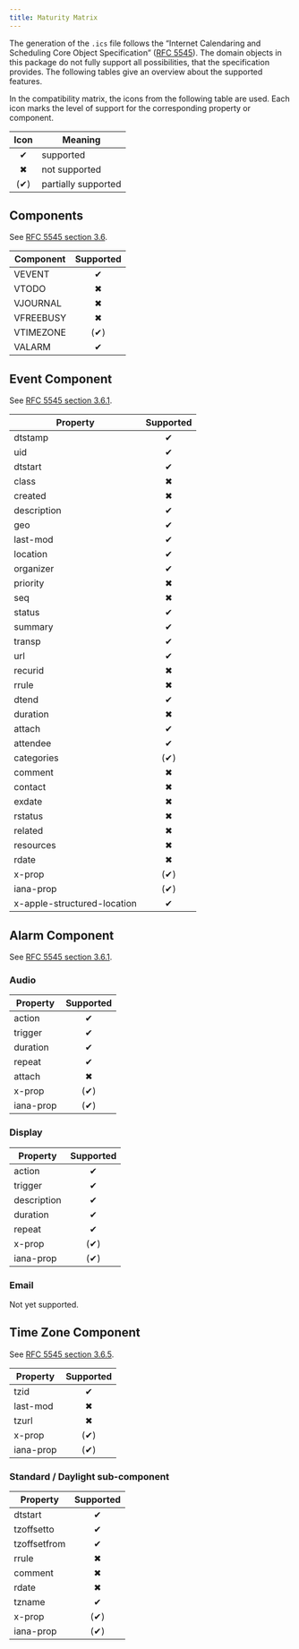 ```yaml
---
title: Maturity Matrix
---
```


The generation of the `.ics` file follows the “Internet Calendaring and Scheduling Core Object
Specification” ([RFC 5545](https://tools.ietf.org/html/rfc5545)). The domain objects in this package do not fully
support all possibilities, that the specification provides. The following tables give an overview about the supported
features.

In the compatibility matrix, the icons from the following table are used. Each icon marks the level of support for the
corresponding property or component.

| Icon | Meaning             |
| :--: | ------------------- |
|  ✔  | supported           |
|  ✖  | not supported       |
| (✔) | partially supported |

## Components

See [RFC 5545 section 3.6](https://tools.ietf.org/html/rfc5545#section-3.6).

| Component | Supported |
| --------- | :-------: |
| VEVENT    |    ✔     |
| VTODO     |    ✖     |
| VJOURNAL  |    ✖     |
| VFREEBUSY |    ✖     |
| VTIMEZONE |   (✔)    |
| VALARM    |    ✔     |

## Event Component

See [RFC 5545 section 3.6.1](https://tools.ietf.org/html/rfc5545#section-3.6.1).

| Property                    | Supported |
| --------------------------- | :-------: |
| dtstamp                     |    ✔     |
| uid                         |    ✔     |
| dtstart                     |    ✔     |
| class                       |    ✖     |
| created                     |    ✖     |
| description                 |    ✔     |
| geo                         |    ✔     |
| last-mod                    |    ✔     |
| location                    |    ✔     |
| organizer                   |    ✔     |
| priority                    |    ✖     |
| seq                         |    ✖     |
| status                      |    ✔     |
| summary                     |    ✔     |
| transp                      |    ✔     |
| url                         |    ✔     |
| recurid                     |    ✖     |
| rrule                       |    ✖     |
| dtend                       |    ✔     |
| duration                    |    ✖     |
| attach                      |    ✔     |
| attendee                    |    ✔     |
| categories                  |   (✔)    |
| comment                     |    ✖     |
| contact                     |    ✖     |
| exdate                      |    ✖     |
| rstatus                     |    ✖     |
| related                     |    ✖     |
| resources                   |    ✖     |
| rdate                       |    ✖     |
| x-prop                      |   (✔)    |
| iana-prop                   |   (✔)    |
| x-apple-structured-location |    ✔     |

## Alarm Component

See [RFC 5545 section 3.6.1](https://tools.ietf.org/html/rfc5545#section-3.6.1).

### Audio

| Property  | Supported |
| --------- | :-------: |
| action    |    ✔     |
| trigger   |    ✔     |
| duration  |    ✔     |
| repeat    |    ✔     |
| attach    |    ✖     |
| x-prop    |   (✔)    |
| iana-prop |   (✔)    |

### Display

| Property    | Supported |
| ----------- | :-------: |
| action      |    ✔     |
| trigger     |    ✔     |
| description |    ✔     |
| duration    |    ✔     |
| repeat      |    ✔     |
| x-prop      |   (✔)    |
| iana-prop   |   (✔)    |

### Email

Not yet supported.

## Time Zone Component

See [RFC 5545 section 3.6.5](https://tools.ietf.org/html/rfc5545#section-3.6.5).

| Property  | Supported |
| --------- | :-------: |
| tzid      |    ✔     |
| last-mod  |    ✖     |
| tzurl     |    ✖     |
| x-prop    |   (✔)    |
| iana-prop |   (✔)    |

### Standard / Daylight sub-component

| Property     | Supported |
| ------------ | :-------: |
| dtstart      |    ✔     |
| tzoffsetto   |    ✔     |
| tzoffsetfrom |    ✔     |
| rrule        |    ✖     |
| comment      |    ✖     |
| rdate        |    ✖     |
| tzname       |    ✔     |
| x-prop       |   (✔)    |
| iana-prop    |   (✔)    |

